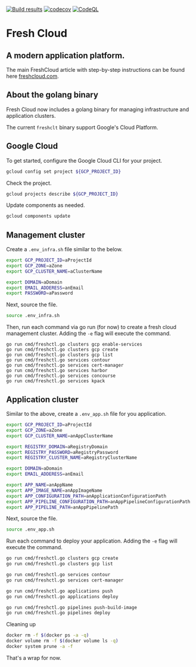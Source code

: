 [![Build results](https://github.com/initialcapacity/freshcloud/workflows/build/badge.svg)](https://github.com/initialcapacity/freshcloud/actions)
[![codecov](https://codecov.io/gh/initialcapacity/freshcloud/branch/main/graph/badge.svg)](https://codecov.io/gh/initialcapacity/freshcloud)
[![CodeQL](https://github.com/initialcapacity/freshcloud/actions/workflows/codeql.yml/badge.svg)](https://github.com/initialcapacity/freshcloud/actions/workflows/codeql.yml)

# Fresh Cloud

## A modern application platform.

The main FreshCloud article with step-by-step instructions can be found here [freshcloud.com](https://www.freshcloud.com).

## About the golang binary

Fresh Cloud now includes a golang binary for managing infrastructure and application clusters.

The current `freshclt` binary support Google's Cloud Platform.

## Google Cloud

To get started, configure the Google Cloud CLI for your project.

```bash
gcloud config set project ${GCP_PROJECT_ID}
```

Check the project.

```bash
gcloud projects describe ${GCP_PROJECT_ID}
```

Update components as needed.

```bash
gcloud components update
```

## Management cluster

Create a `.env_infra.sh` file similar to the below.

```bash
export GCP_PROJECT_ID=aProjectId
export GCP_ZONE=aZone
export GCP_CLUSTER_NAME=aClusterName

export DOMAIN=aDomain
export EMAIL_ADDERESS=anEmail
export PASSWORD=aPassword
```

Next, source the file.

```bash
source .env_infra.sh
```

Then, run each command via go run (for now) to create a fresh cloud management cluster. Adding the `-e` flag will
execute the command.

```base
go run cmd/freshctl.go clusters gcp enable-services
go run cmd/freshctl.go clusters gcp create
go run cmd/freshctl.go clusters gcp list
go run cmd/freshctl.go services contour
go run cmd/freshctl.go services cert-manager
go run cmd/freshctl.go services harbor
go run cmd/freshctl.go services concourse
go run cmd/freshctl.go services kpack
```

## Application cluster

Similar to the above, create a `.env_app.sh` file for you application.

```bash
export GCP_PROJECT_ID=aProjectId
export GCP_ZONE=aZone
export GCP_CLUSTER_NAME=anAppClusterName

export REGISTRY_DOMAIN=aRegistryDomain
export REGISTRY_PASSWORD=aRegistryPassword
export REGISTRY_CLUSTER_NAME=aRegistryClusterName

export DOMAIN=aDomain
export EMAIL_ADDERESS=anEmail

export APP_NAME=anAppName
export APP_IMAGE_NAME=anAppImageName
export APP_CONFIGURATION_PATH=anApplicationConfigurationPath
export APP_PIPELINE_CONFIGURATION_PATH=anAppPipelineConfigurationPath
export APP_PIPELINE_PATH=anAppPipelinePath
```

Next, source the file.

```bash
source .env_app.sh
```

Run each command to deploy your application. Adding the `-e` flag will execute the command.

```bash
go run cmd/freshctl.go clusters gcp create
go run cmd/freshctl.go clusters gcp list

go run cmd/freshctl.go services contour
go run cmd/freshctl.go services cert-manager

go run cmd/freshctl.go applications push
go run cmd/freshctl.go applications deploy

go run cmd/freshctl.go pipelines push-build-image
go run cmd/freshctl.go pipelines deploy
```

Cleaning up

```bash
docker rm -f $(docker ps -a -q)
docker volume rm -f $(docker volume ls -q)
docker system prune -a -f
```

That's a wrap for now.
